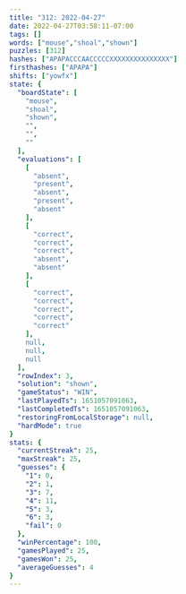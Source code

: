 ```yaml
---
title: "312: 2022-04-27"
date: 2022-04-27T03:58:11-07:00
tags: []
words: ["mouse","shoal","shown"]
puzzles: [312]
hashes: ["APAPACCCAACCCCCXXXXXXXXXXXXXXX"]
firsthashes: ["APAPA"]
shifts: ["yowfx"]
state: {
  "boardState": [
    "mouse",
    "shoal",
    "shown",
    "",
    "",
    ""
  ],
  "evaluations": [
    [
      "absent",
      "present",
      "absent",
      "present",
      "absent"
    ],
    [
      "correct",
      "correct",
      "correct",
      "absent",
      "absent"
    ],
    [
      "correct",
      "correct",
      "correct",
      "correct",
      "correct"
    ],
    null,
    null,
    null
  ],
  "rowIndex": 3,
  "solution": "shown",
  "gameStatus": "WIN",
  "lastPlayedTs": 1651057091063,
  "lastCompletedTs": 1651057091063,
  "restoringFromLocalStorage": null,
  "hardMode": true
}
stats: {
  "currentStreak": 25,
  "maxStreak": 25,
  "guesses": {
    "1": 0,
    "2": 1,
    "3": 7,
    "4": 11,
    "5": 3,
    "6": 3,
    "fail": 0
  },
  "winPercentage": 100,
  "gamesPlayed": 25,
  "gamesWon": 25,
  "averageGuesses": 4
}
---
```


<!-- more -->
